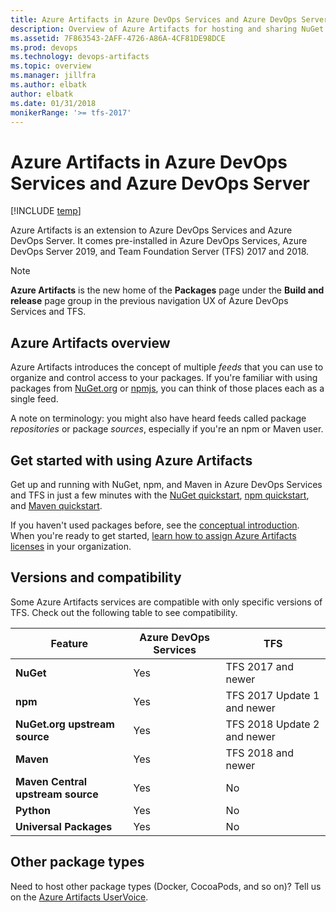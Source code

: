 ```yaml
---
title: Azure Artifacts in Azure DevOps Services and Azure DevOps Server
description: Overview of Azure Artifacts for hosting and sharing NuGet packages and npm modules with Azure DevOps Services or Azure DevOps Server
ms.assetid: 7F863543-2AFF-4726-A86A-4CF81DE98DCE
ms.prod: devops
ms.technology: devops-artifacts
ms.topic: overview
ms.manager: jillfra
ms.author: elbatk
author: elbatk
ms.date: 01/31/2018
monikerRange: '>= tfs-2017'
---
```


# Azure Artifacts in Azure DevOps Services and Azure DevOps Server

[!INCLUDE [temp](../_shared/version-tfs-2017-through-vsts.md)]  

Azure Artifacts is an extension to Azure DevOps Services and Azure DevOps Server. It comes pre-installed in Azure DevOps Services, Azure DevOps Server 2019, and Team Foundation Server (TFS) 2017 and 2018.

> [!NOTE]
> **Azure Artifacts** is the new home of the **Packages** page under the **Build and release** page group in the previous navigation UX of Azure DevOps Services and TFS.

## Azure Artifacts overview

Azure Artifacts introduces the concept of multiple *feeds* that you can use to organize and control access to your packages. If you're familiar with using packages from [NuGet.org](https://www.nuget.org) or [npmjs](https://www.npmjs.com), you can think of those places each as a single feed. 

A note on terminology: you might also have heard feeds called package *repositories* or package *sources*, especially if you're an npm or Maven user.

## Get started with using Azure Artifacts

Get up and running with NuGet, npm, and Maven in Azure DevOps Services and TFS in just a few minutes with the [NuGet quickstart](get-started-nuget.md), [npm quickstart](get-started-npm.md), and [Maven quickstart](get-started-maven.md).

If you haven't used packages before, see the [conceptual introduction](index.md). When you're ready to get started, [learn how to assign Azure Artifacts licenses](license-azure-artifacts.md) in your organization.

<a name="versions-compatibility"></a>

## Versions and compatibility

Some Azure Artifacts services are compatible with only specific versions of TFS. Check out the following table to see compatibility.

| Feature                             | Azure DevOps Services     | TFS                         |
|------------------------------------ |---------------------------|-----------------------------|
| **NuGet**                           | Yes                       | TFS 2017 and newer          |
| **npm**                             | Yes                       | TFS 2017 Update 1 and newer |
| **NuGet.org upstream source**       | Yes                       | TFS 2018 Update 2 and newer |
| **Maven**                           | Yes                       | TFS 2018 and newer          |
| **Maven Central upstream source**   | Yes                       | No                          |
| **Python**                          | Yes                       | No                          |
| **Universal Packages**              | Yes                       | No                          |

## Other package types

Need to host other package types (Docker, CocoaPods, and so on)? Tell us on the [Azure Artifacts UserVoice](https://visualstudio.uservoice.com/forums/330519-team-services/category/145266-package-management).
